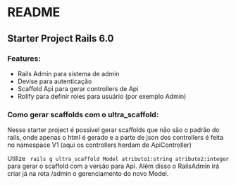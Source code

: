 # README

## Starter Project Rails 6.0
### Features:
- Rails Admin para sistema de admin
- Devise para autenticação
- Scaffold Api para gerar controllers de Api
- Rolify para definir roles para usuário (por exemplo Admin)

### Como gerar scaffolds com o ultra_scaffold:
Nesse starter project é possivel gerar scaffolds que não são o padrão
do rails, onde apenas o html é gerado e a parte de json dos controllers é feita
no namespace V1 (aqui os controllers herdam de ApiController)

Utilize ``` rails g ultra_scaffold Model atributo1:string atributo2:integer```
para gerar o scaffold com a versão para Api. Além disso o RailsAdmin irá
criar já na rota /admin o gerenciamento do novo Model.
